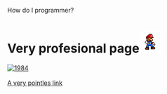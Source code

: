 How do I programmer?

<html>
  <body>
    <h1>Very profesional page<img src="https://github.com/dlanaras/dlanaras/blob/d58f8cac6bab824e89cd4212db3c063d82d0e60e/68747470733a2f2f6d656469612e67697068792e636f6d2f6d656469612f31326f75664342304d795a31476f2f67697068792e676966.gif" alt="italian gif"/></h1>
        <a href="https://themetreeos.xyz/home"><img src="https://themetreeos.xyz/assets/pictures/1984.gif" alt="1984" width="125px"/></a>
    <br>
    <br>
    <a href="https://github.com/dlanaras/dlanaras/tree/main">A very pointles link</a>
  </body>
</html>
